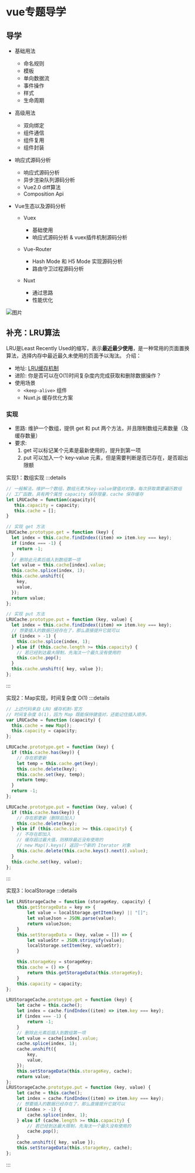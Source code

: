 # vue专题导学

## 导学
- 基础用法
  - 命名规则
  - 模板
  - 单向数据流
  - 事件操作
  - 样式
  - 生命周期
- 高级用法
  - 双向绑定
  - 组件通信
  - 组件复用
  - 组件封装
- 响应式源码分析
  - 响应式源码分析
  - 异步渲染队列源码分析
  - Vue2.0 diff算法
  - Composition Api

- Vue生态以及源码分析
  - Vuex
    - 基础使用
    - 响应式源码分析 & vuex插件机制源码分析

  - Vue-Router
    - Hash Mode 和 H5 Mode 实现源码分析
    - 路由守卫过程源码分析

  - Nuxt
    - 通过思路
    - 性能优化
<img :src="$withBase('img/course-img.jpg')" alt="图片">


## 补充：LRU算法
LRU是Least Recently Used的缩写，表示**最近最少使用**，是一种常用的页面置换算法，选择内存中最近最久未使用的页面予以淘汰。
介绍：[](https://baike.baidu.com/item/LRU)

- 地址: [LRU缓存机制](https://leetcode-cn.com/problems/lru-cache/)
- 进阶: 你是否可以在O(1)时间复杂度内完成获取和删除数据操作？
- 使用场景
   - `<keep-alive>` 组件
   - Nuxt.js  缓存优化方案

### 实现
- 思路: 维护一个数组，提供 get 和 put 两个方法，并且限制数组元素数量（及缓存数量）
- 要求: 
  1. get 可以标记某个元素是最新使用的，提升到第一项
  2. put 可以加入一个 key-value 元素，但是需要判断是否已存在，是否超出限额

实现1：数组实现
:::details
```js
// 一般解法，维护一个数组，数组元素为key-value键值对对象，每次获取需要遍历数组
// 工厂函数，具有两个属性 capacity 保存限量，cache 保存缓存
let LRUCache = function(capacity){
   this.capacity = capacity;
   this.cache = [];
}

// 实现 get 方法
LRUCache.prototype.get = function (key) {
  let index = this.cache.findIndex((item) => item.key === key);
  if (index === -1) {
    return -1;
  }
  // 删除此元素后插入到数组第一项
  let value = this.cache[index].value;
  this.cache.splice(index, 1);
  this.cache.unshift({
    key,
    value,
  });
  return value;
};

// 实现 put 方法
LRUCache.prototype.put = function (key, value) {
  let index = this.cache.findIndex((item) => item.key === key);
  // 想要插入的数据已经存在了，那么直接提升它就可以
  if (index > -1) {
    this.cache.splice(index, 1);
  } else if (this.cache.length >= this.capacity) {
    // 若已经到达最大限制，先淘汰一个最久没有使用的
    this.cache.pop();
  }
  this.cache.unshift({ key, value });
};

```
:::

实现2：Map实现，时间复杂度 O(1)
:::details
```js
// 上述代码来自 LRU 缓存机制-官方
// 时间复杂度 O(1)，因为 Map 既能保持键值对，还能记住插入顺序。
var LRUCache = function (capacity) {
  this.cache = new Map();
  this.capacity = capacity;
};

LRUCache.prototype.get = function (key) {
  if (this.cache.has(key)) {
    // 存在即更新
    let temp = this.cache.get(key);
    this.cache.delete(key);
    this.cache.set(key, temp);
    return temp;
  }
  return -1;
};

LRUCache.prototype.put = function (key, value) {
  if (this.cache.has(key)) {
    // 存在即更新（删除后加入）
    this.cache.delete(key);
  } else if (this.cache.size >= this.capacity) {
    // 不存在即加入
    // 缓存超过最大值，则移除最近没有使用的
    // new Map().keys() 返回一个新的 Iterator 对象
    this.cache.delete(this.cache.keys().next().value);
  }
  this.cache.set(key, value);
};

```
:::

实现3：localStorage
:::details
```js
let LRUStorageCache = function (storageKey, capacity) {
    this.getStorageData = key => {
        let value = localStorage.getItem(key) || "[]";
        let valueJson = JSON.parse(value);
        return valueJson;
    }
    this.setStorageData = (key, value = []) => {
        let valueStr = JSON.stringify(value);
        localStorage.setItem(key, valueStr);
    }

    this.storageKey = storageKey;
    this.cache = () => {
        return this.getStorageData(this.storageKey);
    }
    this.capacity = capacity;
};

LRUStorageCache.prototype.get = function (key) {
    let cache = this.cache();
    let index = cache.findIndex((item) => item.key === key);
    if (index === -1) {
        return -1;
    }
    // 删除此元素后插入到数组第一项
    let value = cache[index].value;
    cache.splice(index, 1);
    cache.unshift({
        key,
        value,
    });
    this.setStorageData(this.storageKey, cache);
    return value;
};
LRUStorageCache.prototype.put = function (key, value) {
    let cache = this.cache();
    let index = cache.findIndex((item) => item.key === key);
    // 想要插入的数据已经存在了，那么直接提升它就可以
    if (index > -1) {
        cache.splice(index, 1);
    } else if (cache.length >= this.capacity) {
        // 若已经到达最大限制，先淘汰一个最久没有使用的
        cache.pop();
    }
    cache.unshift({ key, value });
    this.setStorageData(this.storageKey, cache);
};
```
:::

